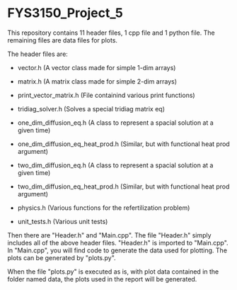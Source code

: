 # FYS3150_Project_5

This repository contains 11 header files,
1 cpp file and 1 python file. The remaining files are data files for plots.

The header files are:

* vector.h                          (A vector class made for simple 1-dim arrays)
* matrix.h                          (A matrix class made for simple 2-dim arrays)
* print_vector_matrix.h             (File containind various print functions)
* tridiag_solver.h                  (Solves a special tridiag matrix eq)

* one_dim_diffusion_eq.h            (A class to represent a spacial solution at a given time)
* one_dim_diffusion_eq_heat_prod.h  (Similar, but with functional heat prod argument)
* two_dim_diffusion_eq.h            (A class to represent a spacial solution at a given time)
* two_dim_diffusion_eq_heat_prod.h  (Similar, but with functional heat prod argument)

* physics.h                         (Various functions for the refertilization problem)
* unit_tests.h                      (Various unit tests)

Then there are "Header.h" and "Main.cpp". 
The file "Header.h" simply includes all of the above header files. 
"Header.h" is imported to "Main.cpp".
In "Main.cpp", you will find code to generate the data used for plotting.
The plots can be generated by "plots.py".

When the file "plots.py" is executed as is, with
plot data contained in the folder named data,
the plots used in the report will be generated.
